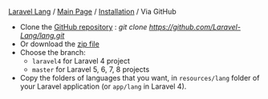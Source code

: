 [Laravel Lang](https://github.com/Laravel-Lang/lang) / [Main Page](../index.md) / [Installation](../index.md#installation) / Via GitHub

* Clone the [GitHub repository](https://github.com/Laravel-Lang/lang/) : *git clone https://github.com/Laravel-Lang/lang.git*
* Or download the [zip file](https://github.com/Laravel-Lang/lang/archive/master.zip)
* Choose the branch:
    * `laravel4` for Laravel 4 project
    * `master` for Laravel 5, 6, 7, 8 projects
* Copy the folders of languages that you want, in `resources/lang` folder of your Laravel application (or `app/lang` in Laravel 4).
